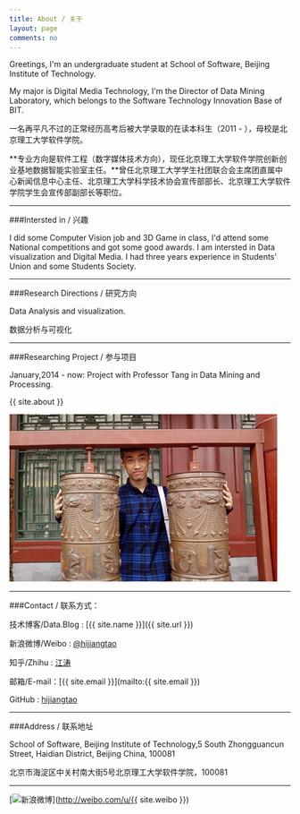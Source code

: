 ```yaml
---
title: About / 关于
layout: page
comments: no
---
```


Greetings, I'm an undergraduate student at School of Software, Beijing Institute of Technology. 

My major is Digital Media Technology, I'm the Director of Data Mining Laboratory, which belongs to the Software Technology Innovation Base of BIT.

一名再平凡不过的正常经历高考后被大学录取的在读本科生（2011 - ），母校是北京理工大学软件学院。

**专业方向是软件工程（数字媒体技术方向），现任北京理工大学软件学院创新创业基地数据智能实验室主任。**曾任北京理工大学学生社团联合会主席团直属中心新闻信息中心主任、北京理工大学科学技术协会宣传部部长、北京理工大学软件学院学生会宣传部副部长等职位。

----

###Intersted in / 兴趣

I did some Computer Vision job and 3D Game in class, I'd attend some National competitions and got some good awards. I am intersted in Data visualization and Digital Media. I had three years experience in Students' Union and some Students Society.

---

###Research Directions / 研究方向

Data Analysis and visualization.

数据分析与可视化

----

###Researching Project / 参与项目

January,2014 - now: Project with Professor Tang in Data Mining and Processing.

{{ site.about }}

![hijiangtao](/album/me.jpg "Photo of hijiangtao")

----

###Contact / 联系方式：

技术博客/Data.Blog : [{{ site.name }}]({{ site.url }})

新浪微博/Weibo : [@hijiangtao](http://weibo.com/201293911)

知乎/Zhihu : [江涛](http://www.zhihu.com/people/hijiangtao)

邮箱/E-mail：[{{ site.email }}](mailto:{{ site.email }})

GitHub : [hijiangtao](http://github.com/hijiangtao)

----

###Address / 联系地址

School of Software, Beijing Institute of Technology,5 South Zhongguancun Street, Haidian District, Beijing China, 100081

北京市海淀区中关村南大街5号北京理工大学软件学院，100081

----

[![新浪微博](http://service.t.sina.com.cn/widget/qmd/1679954022/3a8a960d/1.png)](http://weibo.com/u/{{ site.weibo }})
